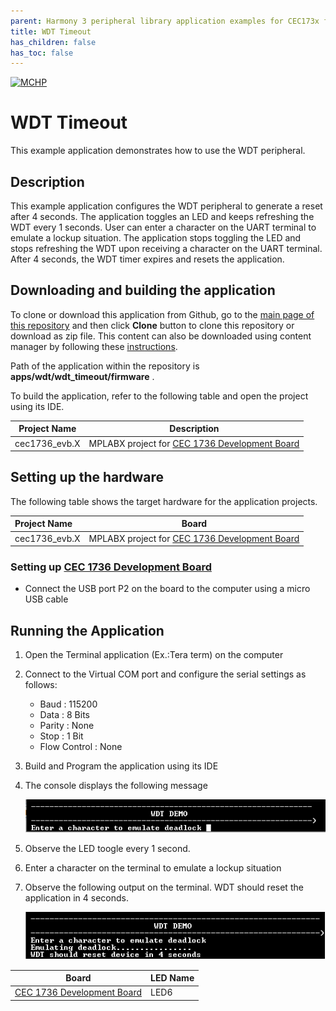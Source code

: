 ```yaml
---
parent: Harmony 3 peripheral library application examples for CEC173x family
title: WDT Timeout
has_children: false
has_toc: false
---
```


[![MCHP](https://www.microchip.com/ResourcePackages/Microchip/assets/dist/images/logo.png)](https://www.microchip.com)

# WDT Timeout

This example application demonstrates how to use the WDT peripheral.

## Description

This example application configures the WDT peripheral to generate a reset after 4 seconds. The application toggles an LED and keeps refreshing the WDT every 1 seconds. User can enter a character on the UART terminal to emulate a lockup situation. The application stops toggling the LED and stops refreshing the WDT upon receiving a character on the UART terminal. After 4 seconds, the WDT timer expires and resets the application.

## Downloading and building the application

To clone or download this application from Github, go to the [main page of this repository](https://github.com/Microchip-MPLAB-Harmony/csp_apps_cec173x) and then click **Clone** button to clone this repository or download as zip file.
This content can also be downloaded using content manager by following these [instructions](https://github.com/Microchip-MPLAB-Harmony/contentmanager/wiki).

Path of the application within the repository is **apps/wdt/wdt_timeout/firmware** .

To build the application, refer to the following table and open the project using its IDE.

| Project Name      | Description                                    |
| ----------------- | ---------------------------------------------- |
| cec1736_evb.X | MPLABX project for [CEC 1736 Development Board](https://www.microchip.com/en-us/development-tool/EV19K07A)     |

## Setting up the hardware

The following table shows the target hardware for the application projects.

| Project Name| Board|
|:---------|:---------:|
| cec1736_evb.X | MPLABX project for [CEC 1736 Development Board](https://www.microchip.com/en-us/development-tool/EV19K07A)   |

### Setting up [CEC 1736 Development Board](https://www.microchip.com/en-us/development-tool/EV19K07A)

- Connect the USB port P2 on the board to the computer using a micro USB cable

## Running the Application

1. Open the Terminal application (Ex.:Tera term) on the computer
2. Connect to the Virtual COM port and configure the serial settings as follows:
    - Baud : 115200
    - Data : 8 Bits
    - Parity : None
    - Stop : 1 Bit
    - Flow Control : None
3. Build and Program the application using its IDE
4. The console displays the following message

    ![output](images/output1.png)
5. Observe the LED toogle every 1 second.
6. Enter a character on the terminal to emulate a lockup situation
7. Observe the following output on the terminal. WDT should reset the application in 4 seconds.

    ![output](images/output2.png)

| Board      | LED Name                                    |
| ----------------- | ---------------------------------------------- |
| [CEC 1736 Development Board](https://www.microchip.com/en-us/development-tool/EV19K07A) |LED6 |